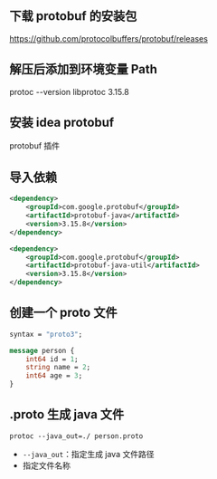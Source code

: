 ## 下载 protobuf 的安装包
https://github.com/protocolbuffers/protobuf/releases

## 解压后添加到环境变量 Path
protoc --version
libprotoc 3.15.8

## 安装 idea protobuf
protobuf 插件

## 导入依赖
```xml
<dependency>
    <groupId>com.google.protobuf</groupId>
    <artifactId>protobuf-java</artifactId>
    <version>3.15.8</version>
</dependency>

<dependency>
    <groupId>com.google.protobuf</groupId>
    <artifactId>protobuf-java-util</artifactId>
    <version>3.15.8</version>
</dependency>
```

## 创建一个 proto 文件
```protobuf
syntax = "proto3";

message person {
    int64 id = 1;
    string name = 2;
    int64 age = 3;
}
```

## .proto 生成 java 文件
```shell
protoc --java_out=./ person.proto
```
- `--java_out`：指定生成 java 文件路径
- 指定文件名称
